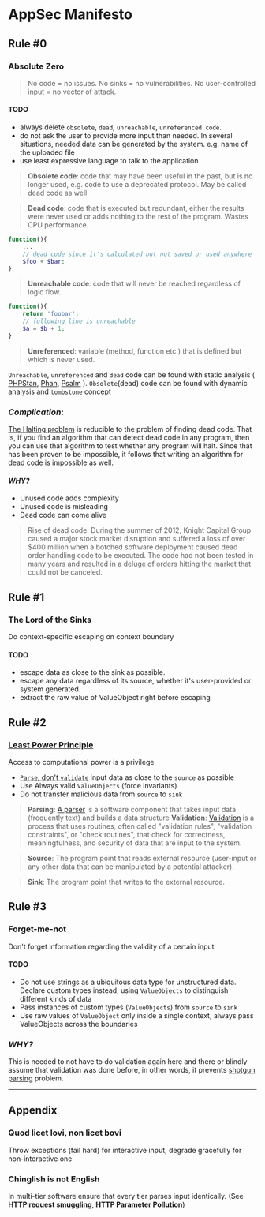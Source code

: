 # AppSec Manifesto
## Rule #0
### Absolute Zero
> No code = no issues. No sinks = no vulnerabilities. No user-controlled input = no vector of attack.

#### TODO
- always delete `obsolete`, `dead`, `unreachable`, `unreferenced code`.
- do not ask the user to provide more input than needed. In several situations, needed data can be generated by the system. e.g. name of the uploaded file
- use least expressive language to talk to the application

> **Obsolete code**:
code that may have been useful in the past, but is no longer used, e.g. code to use a deprecated protocol. May be called dead code as well
 
> **Dead code**:
code that is executed but redundant, either the results were never used or adds nothing to the rest of the program. Wastes CPU performance.
```php
function(){
    ...
    // dead code since it's calculated but not saved or used anywhere
    $foo + $bar;
}
```

> **Unreachable code**:
code that will never be reached regardless of logic flow. 
```php
function(){
    return 'foobar';
    // following line is unreachable
    $a = $b + 1;
}
```

> **Unreferenced**:
variable (method, function etc.) that is defined but which is never used.

`Unreachable`, `unreferenced` and `dead` code can be found with static analysis ( [PHPStan](https://github.com/phpstan/phpstan), [Phan](https://github.com/phan/phan), [Psalm](https://github.com/vimeo/psalm) ). 
`Obsolete`(dead) code can be found with dynamic analysis and [`tombstone`](https://github.com/krakjoe/tombs) concept

### *Complication*: 
[The Halting problem](https://en.wikipedia.org/wiki/Halting_problem) is reducible to the problem of finding dead code. That is, if you find an algorithm that can detect dead code in any program, then you can use that algorithm to test whether any program will halt. Since that has been proven to be impossible, it follows that writing an algorithm for dead code is impossible as well.

#### *WHY?*
- Unused code adds complexity
- Unused code is misleading
- Dead code can come alive
>Rise of dead code:
During the summer of 2012, Knight Capital Group caused a major stock market disruption and suffered a loss of over $400 million when a botched software deployment caused dead order handling code to be executed. The code had not been tested in many years and resulted in a deluge of orders hitting the market that could not be canceled.

## Rule #1
### The Lord of the Sinks
Do context-specific escaping on context boundary
#### TODO
- escape data as close to the sink as possible.
- escape any data regardless of its source, whether it's user-provided or system generated.
- extract the raw value of ValueObject right before escaping
## Rule #2
### [Least Power Principle](https://en.wikipedia.org/wiki/Rule_of_least_power)
Access to computational power is a privilege

- [`Parse`, don't `validate`](https://lexi-lambda.github.io/blog/2019/11/05/parse-don-t-validate/ ) input data as close to the `source` as possible
- Use Always valid `ValueObjects` (force invariants)
- Do not transfer malicious data from `source` to `sink`

 > **Parsing**:
 [A parser](https://en.wikipedia.org/wiki/Parsing) is a software component that takes input data (frequently text) and builds a data structure
 > **Validation**:
 [Validation](https://en.wikipedia.org/wiki/Data_validation) is a process that uses routines, often called "validation rules", "validation constraints", or "check routines", that check for correctness, meaningfulness, and security of data that are input to the system.
 
> **Source**:
The program point that reads external resource (user-input or any other data that can be manipulated by a potential attacker).

> **Sink**:
The program point that writes to the external resource. 

## Rule #3
### Forget-me-not
Don't forget information regarding the validity of a certain input
#### TODO
- Do not use strings as a ubiquitous data type for unstructured data. Declare custom types instead, using `ValueObjects` to distinguish different kinds of data
- Pass instances of custom types (`ValueObjects`) from `source` to `sink`
- Use raw values of `ValueObject` only inside a single context, always pass ValueObjects across the boundaries

### *WHY?*
This is needed to not have to do validation again here and there or blindly assume that validation was done before, in other words, it prevents [shotgun parsing](http://langsec.org/papers/langsec-cwes-secdev2016.pdf) problem. 

---
## Appendix
### Quod licet Iovi, non licet bovi
Throw exceptions (fail hard) for interactive input, degrade gracefully for non-interactive one

### Chinglish is not English
In multi-tier software ensure that every tier parses input identically. (See **HTTP request smuggling**, **HTTP Parameter Pollution**)

